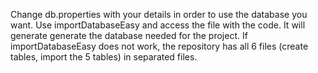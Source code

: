 Change db.properties with your details in order to use the database you want.
Use importDatabaseEasy and access the file with the code. It will generate generate the database needed for the project.
If importDatabaseEasy does not work, the repository has all 6 files (create tables, import the 5 tables) in separated files.
